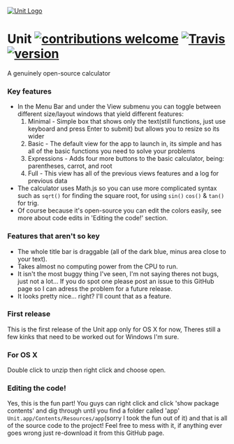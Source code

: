 [![Unit Logo](https://rawgit.com/Binate/Unit/master/public/Unit-Banner_v1.svg)](https://github.com/Binate/Unit)

# Unit [![contributions welcome](https://img.shields.io/badge/contributions-welcome-brightgreen.svg?style=flat)](https://github.com/dwyl/esta/issues) [![Travis](https://img.shields.io/travis/rust-lang/rust.svg)]() [![version](https://img.shields.io/badge/version-0.1.1--alpha-orange.svg)]()
A genuinely open-source calculator
### Key features
* In the Menu Bar and under the View submenu you can toggle between different size/layout windows that yield different features:
  1. Minimal - Simple box that shows only the text(still functions, just use keyboard and press Enter to submit) but allows you to resize so its wider
  2. Basic - The default view for the app to launch in, its simple and has all of the basic functions you need to solve your problems
  3. Expressions - Adds four more buttons to the basic calculator, being: parentheses, carrot, and root
  4. Full - This view has all of the previous views features and a log for previous data
* The calculator uses Math.js so you can use more complicated syntax such as `sqrt()` for finding the square root, for using `sin()` `cos()` & `tan()` for trig.
* Of course because it's open-source you can edit the colors easily, see more about code edits in 'Editing the code!' section.

### Features that aren't so key
* The whole title bar is draggable (all of the dark blue, minus area close to your text).
* Takes almost no computing power from the CPU to run.
* It isn't the most buggy thing I've seen, I'm not saying theres not bugs, just not a lot... If you do spot one please post an issue to this GitHub page so I can adress the problem for a future release.
* It looks pretty nice... right? I'll count that as a feature.

### First release
This is the first release of the Unit app only for OS X for now, Theres still a few kinks that need to be worked out for Windows I'm sure.
### For OS X
Double click to unzip then right click and choose open.
### Editing the code!
Yes, this is the fun part! You guys can right click and click 'show package contents' and dig through until you find a folder called 'app' `Unit.app/Contents/Resources/app`(sorry I took the fun out of it) and that is all of the source code to the project! Feel free to mess with it, if anything ever goes wrong just re-download it from this GitHub page.
